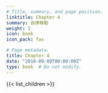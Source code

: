 ```yaml
---
# Title, summary, and page position.
linktitle: Chapter 4
summary: 自律移動
weight: 1
icon: book
icon_pack: fas

# Page metadata.
title: Chapter 4
date: "2018-09-09T00:00:00Z"
type: book  # Do not modify.
---
```

<!-- chap4 -->

{{< list_children >}}